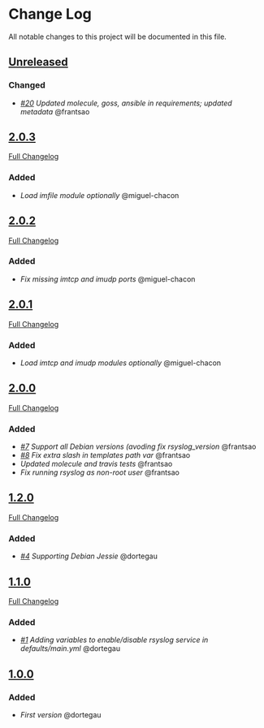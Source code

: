 # Change Log
All notable changes to this project will be documented in this file.

## [Unreleased](https://github.com/idealista/rsyslog_role/tree/develop)
### Changed
- *[#20](https://github.com/idealista/rsyslog_role/issues/20) Updated molecule, goss, ansible in requirements; updated metadata* @frantsao

## [2.0.3](https://github.com/idealista/rsyslog_role/tree/2.0.3)
[Full Changelog](https://github.com/idealista/rsyslog_role/compare/2.0.2...2.0.3)
### Added
- *Load imfile module optionally* @miguel-chacon

## [2.0.2](https://github.com/idealista/rsyslog_role/tree/2.0.2)
[Full Changelog](https://github.com/idealista/rsyslog_role/compare/2.0.1...2.0.2)
### Added
- *Fix missing imtcp and imudp ports* @miguel-chacon

## [2.0.1](https://github.com/idealista/rsyslog_role/tree/2.0.1)
[Full Changelog](https://github.com/idealista/rsyslog_role/compare/2.0.0...2.0.1)
### Added
- *Load imtcp and imudp modules optionally* @miguel-chacon

## [2.0.0](https://github.com/idealista/rsyslog_role/tree/2.0.0)
[Full Changelog](https://github.com/idealista/rsyslog_role/compare/1.2.0...2.0.0)
### Added
- *[#7](https://github.com/idealista/rsyslog_role/issues/7) Support all Debian versions (avoding fix rsyslog_version* @frantsao
- *[#8](https://github.com/idealista/rsyslog_role/issues/8) Fix extra slash in templates path var* @frantsao
- *Updated molecule and travis tests* @frantsao
- *Fix running rsyslog as non-root user* @frantsao

## [1.2.0](https://github.com/idealista/rsyslog_role/tree/1.2.0)
[Full Changelog](https://github.com/idealista/rsyslog_role/compare/1.1.0...1.2.0)
### Added
- *[#4](https://github.com/idealista/rsyslog_role/issues/4) Supporting Debian Jessie* @dortegau

## [1.1.0](https://github.com/idealista/rsyslog_role/tree/1.1.0)
[Full Changelog](https://github.com/idealista/rsyslog_role/compare/1.0.0...1.1.0)
### Added
- *[#1](https://github.com/idealista/rsyslog_role/issues/1) Adding variables to enable/disable rsyslog service in defaults/main.yml* @dortegau

## [1.0.0](https://github.com/idealista/rsyslog_role/tree/1.0.0)
### Added
- *First version* @dortegau
